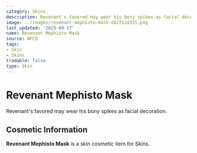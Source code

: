 ```yaml
---
category: Skins
description: Revenant's favored may wear his bony spikes as facial decoration.
image: ../images/revenant-mephisto-mask-d42f12d355.png
last_updated: '2025-09-17'
name: Revenant Mephisto Mask
source: WFCD
tags:
- Skin
- Skins
tradable: false
type: Skin
---
```


# Revenant Mephisto Mask

Revenant's favored may wear his bony spikes as facial decoration.

## Cosmetic Information

**Revenant Mephisto Mask** is a skin cosmetic item for Skins.


